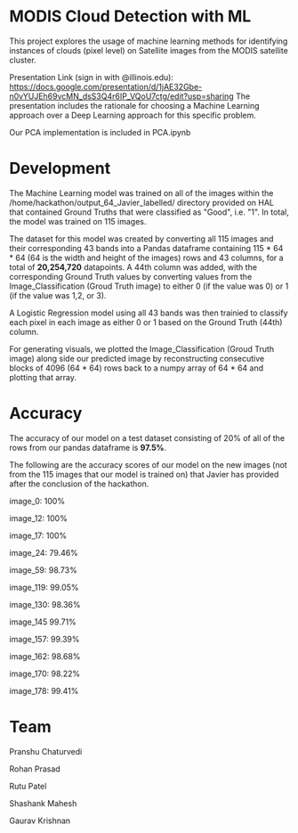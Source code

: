 # MODIS Cloud Detection with ML

This project explores the usage of machine learning methods for identifying instances of clouds (pixel level) on Satellite images from the MODIS satellite cluster.

Presentation Link (sign in with @illinois.edu): https://docs.google.com/presentation/d/1jAE32Gbe-n0vYUJEh69vcMN_dsS3Q4r6IP_VQoU7ctg/edit?usp=sharing
The presentation includes the rationale for choosing a Machine Learning approach over a Deep Learning approach for this specific problem.

Our PCA implementation is included in PCA.ipynb

# Development


The Machine Learning model was trained on all of the images within the /home/hackathon/output_64_Javier_labelled/ directory provided on HAL that contained Ground Truths that 
were classified as "Good", i.e. "1". In total, the model was trained on 115 images.

The dataset for this model was created by converting all 115 images and their corresponding 43 bands into a Pandas dataframe containing 115 * 64 * 64 (64 is the 
width and height of the images) rows and 43 columns, for a total of **20,254,720** datapoints. A 44th column was added, with the corresponding Ground Truth values
by converting values from the Image_Classification (Groud Truth image) to either 0 (if the value was 0) or 1 (if the value was 1,2, or 3).


A Logistic Regression model using all 43 bands was then trainied to classify each pixel in each image as either 0 or 1 based on the Ground Truth (44th) column. 

For generating visuals, we plotted the Image_Classification (Groud Truth image) along side our predicted image by reconstructing consecutive blocks of 4096 (64 * 64)
rows back to a numpy array of 64 * 64 and plotting that array.


# Accuracy


The accuracy of our model on a test dataset consisting of 20% of all of the rows from our pandas dataframe is **97.5%**.

The following are the accuracy scores of our model on the new images (not from the  115 images that our model is trained on) that Javier has 
provided after the conclusion of the hackathon.

image_0: 100%

image_12: 100%

image_17: 100%

image_24: 79.46%

image_59: 98.73%

image_119: 99.05%

image_130: 98.36%

image_145 99.71%

image_157: 99.39%

image_162: 98.68%

image_170: 98.22%

image_178: 99.41%


# Team

Pranshu Chaturvedi

Rohan Prasad

Rutu Patel

Shashank Mahesh

Gaurav Krishnan